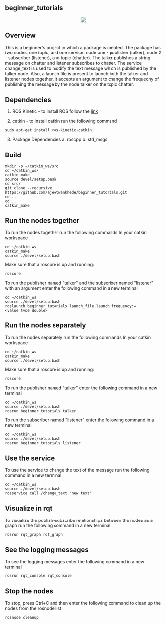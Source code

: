 ## beginner_tutorials
<p align="center">
<a href='https://opensource.org/licenses/MIT'><img src='https://img.shields.io/badge/License-MIT-brightgreen.svg'/></a>
</p>

## Overview
This is a beginner's project in which a package is created. The package has two nodes, one topic, and one service: node one - publisher (talker), node 2 - subscriber (listener), and topic (chatter). The talker publishes a string message on chatter and listener subscribes to chatter. The service change_text is used to modify the text message which is published by the talker node. 
Also, a launch file is present to launch both the talker and listener nodes together. It accepts an argument to change the frequecny of publishing the message by the node talker on the topic chatter.

## Dependencies
1. ROS Kinetic - to install ROS follow the [link](http://wiki.ros.org/kinetic/Installation)

2. catkin - to install catkin run the following command
```
sudo apt-get install ros-kinetic-catkin
```
3. Package Dependencies
 a. roscpp
 b. std_msgs

## Build
```
mkdir -p ~/catkin_ws/src
cd ~/catkin_ws/
catkin_make
source devel/setup.bash
cd src/
git clone --recursive https://github.com/ajeetwankhede/beginner_tutorials.git
cd ..
cd ..
catkin_make
```

## Run the nodes together
To run the nodes together run the following commands
In your catkin workspace
```
cd ~/catkin_ws
catkin_make
source ./devel/setup.bash
```
Make sure that a roscore is up and running:
```
roscore
```
To run the publisher named "talker" and the subscriber named "listener" with an argument enter the following command in a new terminal
```
cd ~/catkin_ws
source ./devel/setup.bash
roslaunch beginner_tutorials launch_file.launch frequency:=<value_type_double>
```

## Run the nodes separately
To run the nodes separately run the following commands
In your catkin workspace
```
cd ~/catkin_ws
catkin_make
source ./devel/setup.bash
```
Make sure that a roscore is up and running:
```
roscore
```
To run the publisher named "talker" enter the following command in a new terminal
```
cd ~/catkin_ws
source ./devel/setup.bash
rosrun beginner_tutorials talker
```

To run the subscriber named "listener" enter the following command in a new terminal
```
cd ~/catkin_ws
source ./devel/setup.bash
rosrun beginner_tutorials listener
```

## Use the service
To use the service to change the text of the message run the following command in a new terminal
```
cd ~/catkin_ws
source ./devel/setup.bash
rosservice call /change_text "new text"
```

## Visualize in rqt
To visualize the publish-subscribe relationships between the nodes as a graph run the following command in a new terminal
```
rosrun rqt_graph rqt_graph
```

## See the logging messages
To see the logging messages enter the following command in a new terminal
```
rosrun rqt_console rqt_console
```

## Stop the nodes
To stop, press Ctrl+C and then enter the following command to clean up the nodes from the rosnode list
```
rosnode cleanup
```
